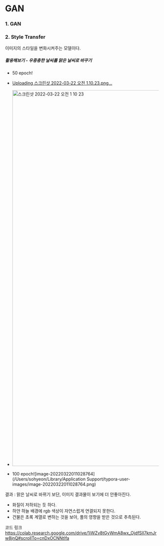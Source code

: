 # GAN

### 1. GAN





### 2. Style Transfer

이미지의 스타일을 변화시켜주는 모델이다.

##### 활용해보기 - 우중충한 날씨를 맑은 날씨로 바꾸기

- 50 epoch!
- [Uploading 스크린샷 2022-03-22 오전 1.10.23.png…]()
- <img width="1228" alt="스크린샷 2022-03-22 오전 1 10 23" src="https://user-images.githubusercontent.com/64413742/159304107-4e1b9ab5-61f8-442b-96c4-a0b818346c82.png">

- 100 epoch![image-20220322011028764](/Users/sohyeon/Library/Application Support/typora-user-images/image-20220322011028764.png)

결과 : 맑은 날씨로 바뀌기 보단, 이미지 결과물이 보기에 더 안좋아진다.

- 화질이 저하되는 듯 하다.
- 하얀 하늘 배경에 rgb 색상이 자연스럽게 연결되지 못한다.
- 건물은 초록 계열로 변하는 것을 보아, 풀의 영향을 받은 것으로 추측된다.



코드 링크  https://colab.research.google.com/drive/1iWZv8tGyWmA8wx_OjdfSlI7kmJrw8jnQ#scrollTo=cnDxOCNNtIfa
